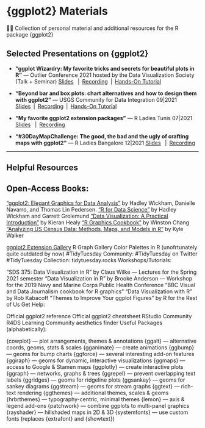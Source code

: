 # {ggplot2} Materials
👨‍🏫 Collection of personal material and additional resources for the R package {ggplot2}
  
  

Selected Presentations on {ggplot2}
-----------------------------------
- **“ggplot Wizardry: My favorite tricks and secrets for beautiful plots in R”** — Outlier Conference 2021 hosted by the Data Visualization Society (Talk + Seminar)
[Slides](https://www.cedricscherer.com/slides/OutlierConf2021_ggplot-wizardry.pdf)  | [Recording](https://youtu.be/7UjA_5gNvdw) | [Hands-On Tutorial](https://z3tt.github.io/OutlierConf2021/)

- **“Beyond bar and box plots: chart alternatives and how to design them with ggplot2”** — USGS Community for Data Integration 09|2021
[Slides](https://www.cedricscherer.com/slides/USGS-2021-beyond-bar-and-box-plots.pdf) | [Recording](https://www.youtube.com/watch?v=WBA04fjTVU0) | [Hands-On Tutorial](https://z3tt.github.io/beyond-bar-and-box-plots)

- **“My favorite ggplot2 extension packages”** — R Ladies Tunis 07|2021
[Slides](https://www.cedricscherer.com/slides/RLadiesTunis-2021-favorite-ggplot-extensions.pdf)  | [Recording](https://youtu.be/8ikFe82Mb1I)

- **“#30DayMapChallenge: The good, the bad and the ugly of crafting maps with ggplot2”** — R Ladies Bangalore 12|2021
[Slides](https://www.cedricscherer.com/slides/RladiesBangalore_30DayMapChallenge.pdf)  | [Recording](https://drive.google.com/file/d/1RU37oUE_7BHCkKzASC-I9R2-SMIjKAKT/view?usp=sharing)

-------------------------

Helpful Resources
-----------------
Open-Access Books:
------------------

[“ggplot2: Elegant Graphics for Data Analysis”]([https://www.kaggle.com/datasets/rtatman/188-million-us-wildfires](https://ggplot2-book.org/)) by Hadley Wickham, Danielle Navarro, and Thomas Lin Pedersen.
[“R for Data Science”](https://r4ds.had.co.nz/) by Hadley Wickham and Garrett Grolemund
[“Data Visualization: A Practical Introduction”](https://socviz.co/) by Kieran Healy
[“R Graphics Cookbook”](https://r-graphics.org/) by Winston Chang
[“Analyzing US Census Data: Methods, Maps, and Models in R”](https://walker-data.com/census-r/) by Kyle Walker

[ggplot2 Extension Gallery](https://exts.ggplot2.tidyverse.org/gallery/)
R Graph Gallery
Color Palettes in R (unofrtunately quite outdated by now)
#TidyTuesday Community: #TidyTuesday on Twitter
#TidyTuesday Collection: tidytuesday.rocks
Workshops/Tutorials:

“SDS 375: Data Visualization in R” by Claus Wilke — Lectures for the Spring 2021 semester
“Data Visualization in R” by Brooke Anderson — Workshop for the 2019 Navy and Marine Corps Public Health Conference
“BBC Visual and Data Journalism cookbook for R graphics”
“Data Visualization with R” by Rob Kabacoff
“Themes to Improve Your ggplot Figures” by R for the Rest of Us
Get Help:

Official ggplot2 reference
Official ggplot2 cheatsheet
RStudio Community
R4DS Learning Community
aesthetics finder
Useful Packages (alphabetically):

{cowplot} — plot arrangements, themes & annotations
{ggalt} — alternative coords, geoms, stats & scales
{gganimate} — create animations
{ggbump} — geoms for bump charts
{ggforce} — several interesting add-on features
{ggiraph} — geoms for dynamic, interactive visualizations
{ggmaps} — access to Google & Stamen maps
{ggplotly} — create interactive plots
{ggraph} — networks, graphs & trees
{ggrepel} — prevent overlapping text labels
{ggridges} — geoms for ridgeline plots
{ggsankey} — geoms for sankey diagrams
{ggstream} — geoms for stream graphs
{ggtext} — rich-text rendering
{ggthemes} — additional themes, scales & geoms
{hrbrthemes} — typography-centric, minimal themes
{lemon} — axis & legend add-ons
{patchwork} — combine ggplots to multi-panel graphics
{rayshader} — hillshaded maps in 2D & 3D
{systemfonts} — use custom fonts (replaces {extrafont} and {showtext})
